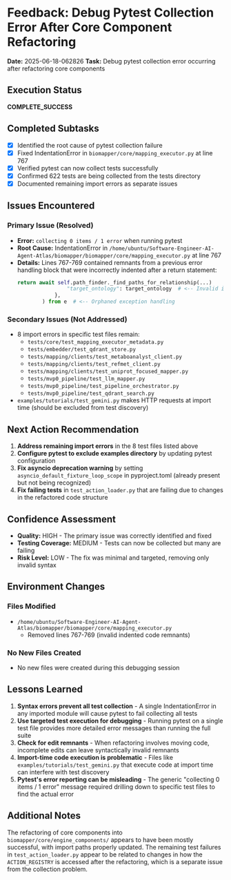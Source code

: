 # Feedback: Debug Pytest Collection Error After Core Component Refactoring

**Date:** 2025-06-18-062826
**Task:** Debug pytest collection error occurring after refactoring core components

## Execution Status
**COMPLETE_SUCCESS**

## Completed Subtasks
- [x] Identified the root cause of pytest collection failure
- [x] Fixed IndentationError in `biomapper/core/mapping_executor.py` at line 767
- [x] Verified pytest can now collect tests successfully
- [x] Confirmed 622 tests are being collected from the tests directory
- [x] Documented remaining import errors as separate issues

## Issues Encountered

### Primary Issue (Resolved)
- **Error:** `collecting 0 items / 1 error` when running pytest
- **Root Cause:** IndentationError in `/home/ubuntu/Software-Engineer-AI-Agent-Atlas/biomapper/biomapper/core/mapping_executor.py` at line 767
- **Details:** Lines 767-769 contained remnants from a previous error handling block that were incorrectly indented after a return statement:
  ```python
  return await self.path_finder._find_paths_for_relationship(...)
                  "target_ontology": target_ontology  # <-- Invalid indentation
              },
          ) from e  # <-- Orphaned exception handling
  ```

### Secondary Issues (Not Addressed)
- 8 import errors in specific test files remain:
  - `tests/core/test_mapping_executor_metadata.py`
  - `tests/embedder/test_qdrant_store.py`
  - `tests/mapping/clients/test_metaboanalyst_client.py`
  - `tests/mapping/clients/test_refmet_client.py`
  - `tests/mapping/clients/test_uniprot_focused_mapper.py`
  - `tests/mvp0_pipeline/test_llm_mapper.py`
  - `tests/mvp0_pipeline/test_pipeline_orchestrator.py`
  - `tests/mvp0_pipeline/test_qdrant_search.py`
- `examples/tutorials/test_gemini.py` makes HTTP requests at import time (should be excluded from test discovery)

## Next Action Recommendation

1. **Address remaining import errors** in the 8 test files listed above
2. **Configure pytest to exclude examples directory** by updating pytest configuration
3. **Fix asyncio deprecation warning** by setting `asyncio_default_fixture_loop_scope` in pyproject.toml (already present but not being recognized)
4. **Fix failing tests** in `test_action_loader.py` that are failing due to changes in the refactored code structure

## Confidence Assessment

- **Quality:** HIGH - The primary issue was correctly identified and fixed
- **Testing Coverage:** MEDIUM - Tests can now be collected but many are failing
- **Risk Level:** LOW - The fix was minimal and targeted, removing only invalid syntax

## Environment Changes

### Files Modified
- `/home/ubuntu/Software-Engineer-AI-Agent-Atlas/biomapper/biomapper/core/mapping_executor.py`
  - Removed lines 767-769 (invalid indented code remnants)

### No New Files Created
- No new files were created during this debugging session

## Lessons Learned

1. **Syntax errors prevent all test collection** - A single IndentationError in any imported module will cause pytest to fail collecting all tests
2. **Use targeted test execution for debugging** - Running pytest on a single test file provides more detailed error messages than running the full suite
3. **Check for edit remnants** - When refactoring involves moving code, incomplete edits can leave syntactically invalid remnants
4. **Import-time code execution is problematic** - Files like `examples/tutorials/test_gemini.py` that execute code at import time can interfere with test discovery
5. **Pytest's error reporting can be misleading** - The generic "collecting 0 items / 1 error" message required drilling down to specific test files to find the actual error

## Additional Notes

The refactoring of core components into `biomapper/core/engine_components/` appears to have been mostly successful, with import paths properly updated. The remaining test failures in `test_action_loader.py` appear to be related to changes in how the `ACTION_REGISTRY` is accessed after the refactoring, which is a separate issue from the collection problem.